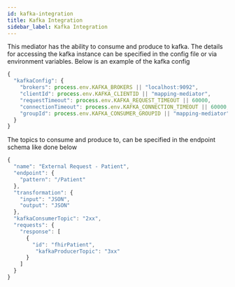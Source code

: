 ```yaml
---
id: kafka-integration
title: Kafka Integration
sidebar_label: Kafka Integration
---
```


This mediator has the ability to consume and produce to kafka. The details for accessing the kafka instance can be specified in the config file or via environment variables. Below is an example of the kafka config

```js
{
  "kafkaConfig": {
    "brokers": process.env.KAFKA_BROKERS || "localhost:9092",
    "clientId": process.env.KAFKA_CLIENTID || "mapping-mediator",
    "requestTimeout": process.env.KAFKA_REQUEST_TIMEOUT || 60000,
    "connectionTimeout": process.env.KAFKA_CONNECTION_TIMEOUT || 60000,
    "groupId": process.env.KAFKA_CONSUMER_GROUPID || "mapping-mediator"
  }
}
```

The topics to consume and produce to, can be specified in the endpoint schema like done below

```js
{
  "name": "External Request - Patient",
  "endpoint": {
    "pattern": "/Patient"
  },
  "transformation": {
    "input": "JSON",
    "output": "JSON"
  },
  "kafkaConsumerTopic": "2xx",
  "requests": {
    "response": [
      {
        "id": "fhirPatient",
         "kafkaProducerTopic": "3xx"
      }
    ]
  }
}

```
